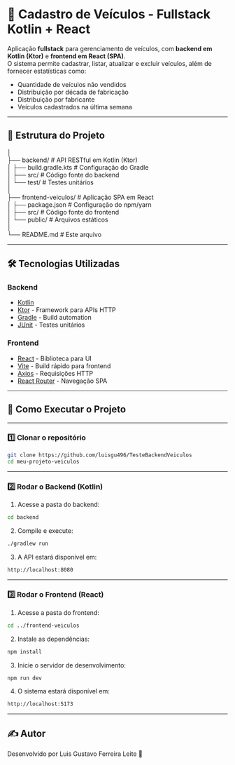 # 🚗 Cadastro de Veículos - Fullstack Kotlin + React

Aplicação **fullstack** para gerenciamento de veículos, com **backend em Kotlin (Ktor)** e **frontend em React (SPA)**.  
O sistema permite cadastrar, listar, atualizar e excluir veículos, além de fornecer estatísticas como:

- Quantidade de veículos não vendidos
- Distribuição por década de fabricação
- Distribuição por fabricante
- Veículos cadastrados na última semana

---

## 📂 Estrutura do Projeto

│  
├── backend/ # API RESTful em Kotlin (Ktor)  
│ ├── build.gradle.kts # Configuração do Gradle  
│ ├── src/ # Código fonte do backend  
│ └── test/ # Testes unitários  
│  
├── frontend-veiculos/ # Aplicação SPA em React  
│ ├── package.json # Configuração do npm/yarn  
│ ├── src/ # Código fonte do frontend  
│ └── public/ # Arquivos estáticos  
│  
└── README.md # Este arquivo  


---

## 🛠️ Tecnologias Utilizadas

### **Backend**
- [Kotlin](https://kotlinlang.org/)
- [Ktor](https://ktor.io/) - Framework para APIs HTTP
- [Gradle](https://gradle.org/) - Build automation
- [JUnit](https://junit.org/) - Testes unitários

### **Frontend**
- [React](https://react.dev/) - Biblioteca para UI
- [Vite](https://vitejs.dev/) - Build rápido para frontend
- [Axios](https://axios-http.com/) - Requisições HTTP
- [React Router](https://reactrouter.com/) - Navegação SPA

---

## 🚀 Como Executar o Projeto

---

### **1️⃣ Clonar o repositório**

```bash
git clone https://github.com/luisgu496/TesteBackendVeiculos
cd meu-projeto-veiculos
```

---

### **2️⃣ Rodar o Backend (Kotlin)**

1. Acesse a pasta do backend:

```bash
cd backend
```

2. Compile e execute:

```bash
./gradlew run
```

3. A API estará disponível em:
   
```bash
http://localhost:8080
```

---

### **3️⃣ Rodar o Frontend (React)**

1. Acesse a pasta do frontend:
   
```bash
cd ../frontend-veiculos
```

2. Instale as dependências:

 ```bash
npm install
```

3. Inicie o servidor de desenvolvimento:

 ```bash
npm run dev
```

4. O sistema estará disponível em:
   
 ```bash
http://localhost:5173
```

---

## ✍ Autor
Desenvolvido por Luis Gustavo Ferreira Leite  🚀

